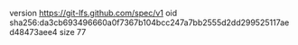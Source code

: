 version https://git-lfs.github.com/spec/v1
oid sha256:da3cb693496660a0f7367b104bcc247a7bb2555d2dd299525117aed48473aee4
size 77
